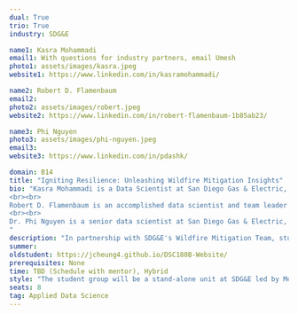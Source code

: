 ```yaml
---
dual: True
trio: True
industry: SDG&E

name1: Kasra Mohammadi
email1: With questions for industry partners, email Umesh
photo1: assets/images/kasra.jpeg
website1: https://www.linkedin.com/in/kasramohammadi/

name2: Robert D. Flamenbaum
email2:
photo2: assets/images/robert.jpeg
website2: https://www.linkedin.com/in/robert-flamenbaum-1b85ab23/

name3: Phi Nguyen
photo3: assets/images/phi-nguyen.jpeg
email3: 
website3: https://www.linkedin.com/in/pdashk/

domain: B14
title: "Igniting Resilience: Unleashing Wildfire Mitigation Insights"
bio: "Kasra Mohammadi is a Data Scientist at San Diego Gas & Electric, working under the Risk Analytics team within the Wildfire Mitigation department, helping lead the company forward in its wildfire mitigation initiatives. Kasra is a fellow UCSD alum, having graduated from UCSD with bachelor’s degree in electrical engineering and went on to earn a master’s degree in data Analytics from Clarkson University. He has worked for several years within the wildfire mitigation and utility space where his focus has been on developing, optimizing, and managing various wildfire risk assessment and mitigation models and tools. Kasra joined SDG&E to focus on developing models to mitigate wildfire risk in California and has since continued to push the efficiency and quality of those models to help benefit the Wildfire Mitigation efforts pursued by SDG&E.
<br><br>
Robert D. Flamenbaum is an accomplished data scientist and team leader specializing in wildfire mitigation risk analytics at San Diego Gas & Electric. He boasts a strong educational background with a Master of Science in Data Science from Southern Methodist University and multiple professional certificates, including Database Administration Using Oracle and Geographic Information Systems. Robert has led significant projects, such as the development of the WiNGS model and SDG&E's Electric Distribution Engineering analytics roadmap. His expertise encompasses machine learning, Python programming, GIS web development, and electric distribution asset failure prediction. Recognized for his contributions, Robert has received accolades such as the Bertha Lamme Top Innovator Award and multiple awards at ESRI International User Conferences. 
<br><br>
Dr. Phi Nguyen is a senior data scientist at San Diego Gas & Electric, where he leads the Data Science Center of Excellence. Dr. Nguyen graduated from UCSD with a Ph. D. in materials science and engineering, where he developed nanomaterials for clean energy applications. He has worked for several years as a consultant in the energy sector, where his focus was on using data to support policies that promote clean energy and energy efficiency. Dr. Nguyen joined SDG&E to focus on developing models to mitigate wildfire risk in California and has since expanded his work to other areas that benefit San Diego communities.
"
description: "In partnership with SDG&E's Wildfire Mitigation Team, students will embark on a pivotal journey to propel wildfire mitigation risk assessment forward by investigating the intricate connections between electrical assets, urban infrastructure, and environmental factors. This venture is pivotal for fostering a risk-informed and smarter tomorrow. By diving into real-world data from diverse sources such as snapshot-specific asset attribute data, ignition and outage event data, geospatial and environmental datasets, participants will utilize a suite of analytical tools including predictive modeling, graph theory, and time-series analysis to unearth insights. The endeavor will harness these analyses to pinpoint locations and assets that pose the highest risk of wildfire and relative and absolute severity of that risk. Additionally, projects will leverage predictive modeling techniques to forecast and prepare for future states of the electric system and the environment where change is the norm. Through this hands-on experience, students will not only contribute to San Diego's wildfire mitigation strategies but also develop valuable skills that echo the needs of a world class utility grid."
summer:
oldstudent: https://jcheung4.github.io/DSC180B-Website/
prerequisites: None
time: TBD (Schedule with mentor), Hybrid
style: "The student group will be a stand-alone unit at SDG&E led by Mentors. Mentors will first work with students to understand utility space, and then schedule time with other SDG&E staff who will provide tours, field visits, and other utility-specific training. Students will also be introduced to other data scientists and engineers at SDG&E who are available for support on an as-needed basis throughout the duration of the project. However, once an introduction is made, it will be up to the students to reach out to staff when support is needed. Students will be encouraged to present their ideas by staff members beyond the mentors."
seats: 8
tag: Applied Data Science
---
```

